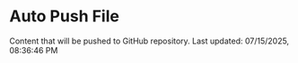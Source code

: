 # Auto Push File

Content that will be pushed to GitHub repository.
Last updated: 07/15/2025, 08:36:46 PM